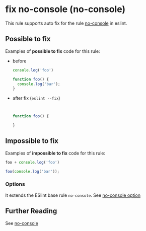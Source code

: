 # fix no-console (no-console)

This rule supports auto fix for the rule [no-console](https://eslint.org/docs/rules/no-console) in eslint.

## Possible to fix

Examples of **possible to fix** code for this rule:

* before
  ```js
  console.log('foo')

  function foo() {
    console.log('bar');
  }
  ```

* after fix (`eslint --fix`)

  ```js


  function foo() {
  
  }
  ```

## Impossible to fix

Examples of **impossible to fix** code for this rule:

```js
foo + console.log('foo')

foo(console.log('bar'));
```


### Options

It extends the ESlint base rule `no-console`.
See [no-console option](https://eslint.org/docs/rules/no-console#options)

## Further Reading

See [no-console](https://eslint.org/docs/rules/no-console)
